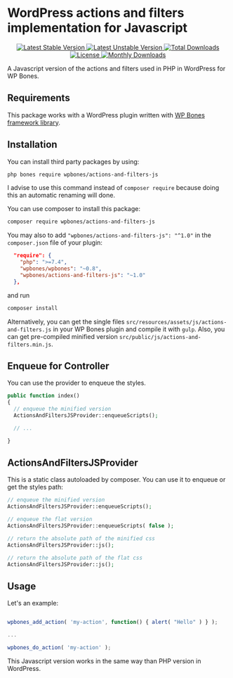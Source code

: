 # WordPress actions and filters implementation for Javascript

<p align="center">

  <a href="https://packagist.org/packages/wpbones/actions-and-filters-js">
  <img src="https://poser.pugx.org/wpbones/actions-and-filters-js/v/stable?style=for-the-badge" alt="Latest Stable Version" />
  </a>

  <a href="https://packagist.org/packages/wpbones/actions-and-filters-js">
   <img src="https://poser.pugx.org/wpbones/actions-and-filters-js/v/unstable?style=for-the-badge" alt="Latest Unstable Version" />
  </a>

  <a href="https://packagist.org/packages/wpbones/actions-and-filters-js">
   <img src="https://poser.pugx.org/wpbones/actions-and-filters-js/downloads?style=for-the-badge" alt="Total Downloads" />
  </a>

  <a href="https://packagist.org/packages/wpbones/actions-and-filters-js">
   <img src="https://poser.pugx.org/wpbones/actions-and-filters-js/license?style=for-the-badge" alt="License" />
  </a>

  <a href="https://packagist.org/packages/wpbones/actions-and-filters-js">
   <img src="https://poser.pugx.org/wpbones/actions-and-filters-js/d/monthly?style=for-the-badge" alt="Monthly Downloads" />
  </a>

</p>

A Javascript version of the actions and filters used in PHP in WordPress for WP Bones.

## Requirements

This package works with a WordPress plugin written with [WP Bones framework library](https://github.com/wpbones/WPBones).

## Installation

You can install third party packages by using:

```sh copy
php bones require wpbones/actions-and-filters-js
```

I advise to use this command instead of `composer require` because doing this an automatic renaming will done.

You can use composer to install this package:

```sh copy
composer require wpbones/actions-and-filters-js
```

You may also to add `"wpbones/actions-and-filters-js": "^1.0"` in the `composer.json` file of your plugin:

```json copy filename="composer.json" {4}
  "require": {
    "php": ">=7.4",
    "wpbones/wpbones": "~0.8",
    "wpbones/actions-and-filters-js": "~1.0"
  },
```

and run

```sh copy
composer install
```

Alternatively, you can get the single files `src/resources/assets/js/actions-and-filters.js` in your WP Bones plugin and compile it with `gulp`.
Also, you can get pre-compiled minified version `src/public/js/actions-and-filters.min.js`.

## Enqueue for Controller

You can use the provider to enqueue the styles.

```php copy
public function index()
{
  // enqueue the minified version
  ActionsAndFiltersJSProvider::enqueueScripts();

  // ...

}
```

## ActionsAndFiltersJSProvider

This is a static class autoloaded by composer. You can use it to enqueue or get the styles path:

```php copy
// enqueue the minified version
ActionsAndFiltersJSProvider::enqueueScripts();

// enqueue the flat version
ActionsAndFiltersJSProvider::enqueueScripts( false );

// return the absolute path of the minified css
ActionsAndFiltersJSProvider::js();

// return the absolute path of the flat css
ActionsAndFiltersJSProvider::js();
```

## Usage

Let's an example:

```js copy

wpbones_add_action( 'my-action', function() { alert( "Hello" ) } );

...

wpbones_do_action( 'my-action' );

```

This Javascript version works in the same way than PHP version in WordPress.